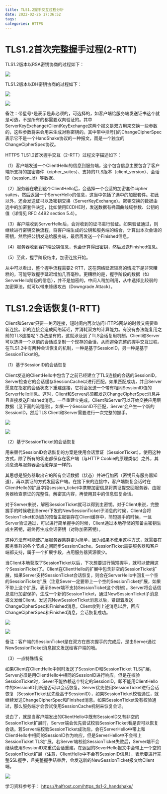 ```yaml
---
title: TLS1.2握手交互过程分析
date: 2022-02-26 17:36:52
tags:
categories: HTTPS
---
```


# TLS1.2首次完整握手过程(2-RTT)

TLS1.2版本以RSA密钥协商的过程如下：

![](/images/https_handshake12_1_1.png)

TLS1.2版本以DH密钥协商的过程如下：

![](/images/https_handshake12_1_2.png)

![](/images/https_handshake12_1_3.png)

备注：带星号`*`是表示是非必须的，可选择的，如客户端给服务端发送证书这个就是可选，不是所有的都需要双向验证的。其中ServerKeyExchange/ClientKeyExchange这两个报文是双方用来交换一些参数的，这些参数将来会用来生成对称密钥的。其中带中括号[]的ChangeCipherSpec表示它不是一个HandShake协议的一种报文，而是一个独立的ChangeCipherSpec协议。

HTTPS TLS1.2首次握手交互（2-RTT）过程文字描述如下：

（1）客户端发送一个ClientHello的信息到服务端，这个包含信息主要包含了客户端所支持的加密套件（cipher_suites）、支持的TLS版本（client_version）、会话ID（session_id）等数据。

（2）服务器在收到这个ClientHello后，会选择一个合适的加密套件cipher suites，然后返回一个ServerHello的信息，这当中包括了选中的加密套件。初此以外，还会发送证书以及密钥交换（ServerKeyExchange）。密钥交换的数据由选中的加密套件决定，比如使用ECDHE时，发送数据有椭圆曲线域参数、公钥的值（详情见 RFC 4492 section 5.4）。

（3）客户端收到ServerHello后，会对收到的证书进行验证。如果验证通过，则继续进行密钥交换流程，将客户端生成的公钥和服务端的结合，计算出本次会话的密钥，然后把公钥发送给服务端，最后再发送一个Finished信息。

（4）服务器收到客户端公钥信息，也会计算得出密钥，然后发送Finished信息。

（5）至此，握手阶段结束，加密连接开始。

从中可以看出，整个握手流程需要2-RTT，这在网络延迟较高的情况下是非常糟糕的，可能导致握手延迟增加几百毫秒。更糟糕的是，握手阶段的数据（如ServerHello阶段的信息），并不是加密的，中间人稍加利用，从中选择比较弱的加密算法，就可以带来降级攻击（Downgrade Attack）。

# TLS1.2会话恢复(1-RTT)

Client和Server只要一关闭连接，短时间内再次访问HTTPS网站的时候又需要重新连接。新的连接会造成网络延迟，并消耗双方的计算能力。有没有办法能复用之前的TLS连接呢？办法是有的，这就涉及到了TLS会话复用机制。Client和Server可以选择一个以前的会话或复制一个现存的会话，从而避免完整的握手交互过程。在TLS1.2中有两种会话恢复的机制，一种是基于SessionID，另一种是基于SessionTicket的。

（1）基于SessionID的会话恢复

Client发送的ClientHello中包含了之前已经建立了TLS连接的会话的SessionID，Server检查它的会话缓存SessionCache以进行匹配。如果匹配成功，并且Server愿意在指定的会话状态下重建连接，它将会发送一个带有相同SessionID值的ServerHello消息。这时，Client和Server必须都发送ChangeCipherSpec消息并且直接发送Finished消息。一旦重建立完成，Client和Server可以开始交换应用层数据（见下面的流程图）。如果一个SessionID不匹配，Server会产生一个新的SessionID，然后TLS Client和Server需要进行一次完整的握手。

![](/images/https_handshake12_1_4.png)

![](/images/https_handshake12_1_5.png)

（2）基于SessionTicket的会话恢复

用来替代SessionID会话恢复的方案是使用会话票证（SessionTicket）。使用这种方式，除了所有的状态都保存在客户端（与HTTP Cookie的原理类似）之外，其消息流与服务器会话缓存是一样的。

其思想是服务器取出它的所有会话数据（状态）并进行加密（密钥只有服务器知道），再以票证的方式发回客户端。在接下来的连接中，客户端恢复会话时在ClientHello的扩展字段session_ticket中携带加密信息将票证提交回服务器，由服务器检查票证的完整性，解密其内容，再使用其中的信息恢复会话。

对于Server来说，解密SessionTicket就可以得到主密钥。对于Client来说，完整握手的时候收到Server下发的NewSessionTicket子消息的时候，Client会将SesionTicket和对应的预备主密钥存在Client缓存中，简短握手的时候，一旦Server验证通过，可以进行简单握手的时候，Client通过本地存储的预备主密钥生成主密钥，最终再生成会话密钥（对称加密密钥）。

这种方法有可能使扩展服务器集群更为简单，因为如果不使用这种方式，就需要在服务集群的各个节点之间同步SessionCache。SessionTicket需要服务器和客户端都支持，属于一个扩展字段，占用服务器资源很少。

当Client本地获取了SessionTicket以后，下次想要进行简短握手，就可以使用这个SessionTicket了。Client在ClientHello的扩展中包含非空的SessionTicket扩展，如果Server支持SessionTicket会话恢复，则会在ServerHello中回复一个空的SessionTicket扩展（注意Sever一定要带上一个空的SessionTicket扩展，如果不带上这个扩展，表示Sever端不支持SessionTicket这个机制）。Server将会话信息进行加密保护，生成一个新的SessionTicket，通过NewSessionTicket子消息报文发给Client。发送完NewSessionTicket消息以后，紧跟着发送ChangeCipherSpec和Finished消息。Client收到上述消息以后，回应ChangeCipherSpec和Finished消息，会话恢复成功。

![](/images/https_handshake12_1_6.png)

![](/images/https_handshake12_1_7.png)

备注：客户端的SessionTicket是在双方在首次握手的完成后，是由Server通过NewSessionTicket消息报文发送给客户端的哦。

（3）一点特殊情况

如果Client在ClientHello中同时发送了SessionID和SessionTicket TLS扩展，Server必须是用ClientHello中相同的SessionID进行响应。但是在校验SessionTicket时，Sever不能依赖这个特定的SessionID，即不能用ClientHello中的SessionID判断是否可以会话恢复。Server优先使用SessionTicket进行会话恢复（SessionTicket优先级高于SessionID），如果SessionTicket校验通过，就继续发送ChangeCipherSpec和Finished消息。如果SessionTicket没有校验通过，那么服务端才会尝试使用SessionCache机制来恢复会话。

说白了，就是当客户端发出的ClientHello中既有SessionID又有非空的SessionTicket扩展时，Server端会优先尝试校验SessionTicket看是否可以恢复会话。若Server端校验SessionTicket成功后，会在ServerHello中带上和ClientHello中相同的SessionID作为响应，但是ServerHello中不会带上SessionTicket TLS扩展。若Server端校验SessionTicket失败后，Server端不会继续使用SessionID来重试会话重建，在返回的SeverHello报文中会带上一个空的SessionTicket扩展（注意，ClientHello中不会有SessionID信息），表示要进行完整SSL握手，且完整握手结束后，会发送新的NewSessionTicket报文给Client端。

![](/images/https_handshake12_1_8.png)

学习资料参考于：
https://halfrost.com/https_tls1-2_handshake/
